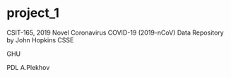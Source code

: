 # project_1
CSIT-165, 2019 Novel Coronavirus COVID-19 (2019-nCoV) Data Repository by John Hopkins CSSE



GHU


PDL A.Plekhov
